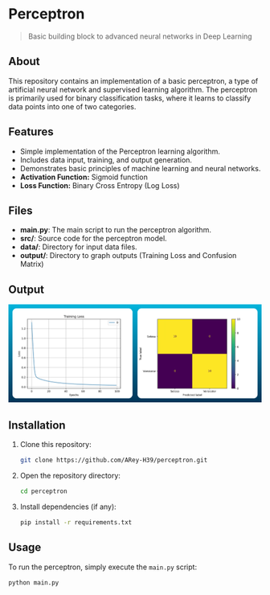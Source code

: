 # Perceptron

> Basic building block to advanced neural networks in Deep Learning

## About
This repository contains an implementation of a basic perceptron, a type of artificial neural network and supervised learning algorithm. The perceptron is primarily used for binary classification tasks, where it learns to classify data points into one of two categories.

## Features
- Simple implementation of the Perceptron learning algorithm.
- Includes data input, training, and output generation.
- Demonstrates basic principles of machine learning and neural networks.
- **Activation Function:** Sigmoid function
- **Loss Function:** Binary Cross Entropy (Log Loss)

## Files

- **main.py**: The main script to run the perceptron algorithm.
- **src/**: Source code for the perceptron model.
- **data/**: Directory for input data files.
- **output/**: Directory to graph outputs (Training Loss and Confusion Matrix)

## Output

![banner.png](assets/banner.png)

## Installation
1. Clone this repository:
    ```bash
    git clone https://github.com/ARey-H39/perceptron.git
    ```
2. Open the repository directory:
    ```bash
    cd perceptron
    ```
3. Install dependencies (if any):
    ```bash
    pip install -r requirements.txt
    ```

## Usage
To run the perceptron, simply execute the `main.py` script:
```bash
python main.py
```
